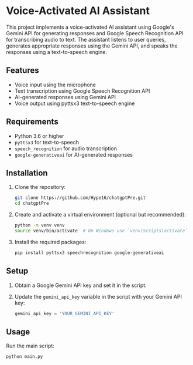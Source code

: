 # Voice-Activated AI Assistant

This project implements a voice-activated AI assistant using Google's Gemini API for generating responses and Google Speech Recognition API for transcribing audio to text. The assistant listens to user queries, generates appropriate responses using the Gemini API, and speaks the responses using a text-to-speech engine.

## Features

- Voice input using the microphone
- Text transcription using Google Speech Recognition API
- AI-generated responses using Gemini API
- Voice output using pyttsx3 text-to-speech engine

## Requirements

- Python 3.6 or higher
- `pyttsx3` for text-to-speech
- `speech_recognition` for audio transcription
- `google-generativeai` for AI-generated responses

## Installation

1. Clone the repository:
    ```sh
    git clone https://github.com/Hype16/chatgptPre.git
    cd chatgptPre
    ```

2. Create and activate a virtual environment (optional but recommended):
    ```sh
    python -m venv venv
    source venv/bin/activate  # On Windows use `venv\Scripts\activate`
    ```

3. Install the required packages:
    ```sh
    pip install pyttsx3 speechrecognition google-generativeai
    ```

## Setup

1. Obtain a Google Gemini API key and set it in the script.

2. Update the `gemini_api_key` variable in the script with your Gemini API key:
    ```python
    gemini_api_key = 'YOUR_GEMINI_API_KEY'
    ```

## Usage

Run the main script:
```sh
python main.py
